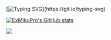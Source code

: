 [![Typing SVG](https://readme-typing-svg.demolab.com?font=Fira+Code&pause=1000&width=435&lines=Hello!+I+am+ExMikuPro!)](https://git.io/typing-svg)

[![ExMikuPro's GitHub stats](https://github-readme-stats.vercel.app/api?username=ExMikuPro&show_icons=true&theme=tokyonight)](https://github.com/ExMikuPro)

[![](https://stats.justsong.cn/api/bilibili/?id=275196029&theme=dark)](https://space.bilibili.com/275196029)
